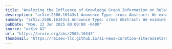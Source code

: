 ```yaml
---
title: "Analyzing the Influence of Knowledge Graph Information on Relation Extraction"
description: "arXiv:2506.16343v1 Announce Type: cross Abstract: We examine the impact of incorporating knowledge graph information on the performance of relation extraction models across a range of datasets. Our hypothesis is that the positions of entities within a knowledge graph provide important insights for relation extraction tasks. We conduct experiments on multiple datasets, each varying in the number of relations, training examples, and underlying knowledge graphs. Our results demonstrate that integrating knowledge graph information significantly enhances performance, especially when dealing with an imbalance in the number of training examples for each relation. We evaluate the contribution of knowledge graph-based features by combining established relation extraction methods with graph-aware Neural Bellman-Ford networks. These features are tested in both supervised and zero-shot settings, demonstrating consistent performance improvements across various datasets."
summary: "arXiv:2506.16343v1 Announce Type: cross Abstract: We examine the impact of incorporating knowledge graph information on the performance of relation extraction models across a range of datasets. Our hypothesis is that the positions of entities within a knowledge graph provide important insights for relation extraction tasks. We conduct experiments on multiple datasets, each varying in the number of relations, training examples, and underlying knowledge graphs. Our results demonstrate that integrating knowledge graph information significantly enhances performance, especially when dealing with an imbalance in the number of training examples for each relation. We evaluate the contribution of knowledge graph-based features by combining established relation extraction methods with graph-aware Neural Bellman-Ford networks. These features are tested in both supervised and zero-shot settings, demonstrating consistent performance improvements across various datasets."
pubDate: "Mon, 23 Jun 2025 00:00:00 -0400"
source: "arXiv AI"
url: "https://arxiv.org/abs/2506.16343"
thumbnail: "https://raisex-llc.github.io/ai-news-curation-site/assets/arxiv.png"
---
```



